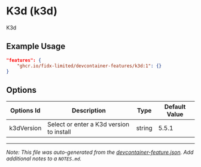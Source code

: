 
# K3d (k3d)

K3d

## Example Usage

```json
"features": {
    "ghcr.io/fidx-limited/devcontainer-features/k3d:1": {}
}
```

## Options

| Options Id | Description | Type | Default Value |
|-----|-----|-----|-----|
| k3dVersion | Select or enter a K3d version to install | string | 5.5.1 |



---

_Note: This file was auto-generated from the [devcontainer-feature.json](https://github.com/fidx-limited/devcontainer-features/blob/main/src/k3d/devcontainer-feature.json).  Add additional notes to a `NOTES.md`._
